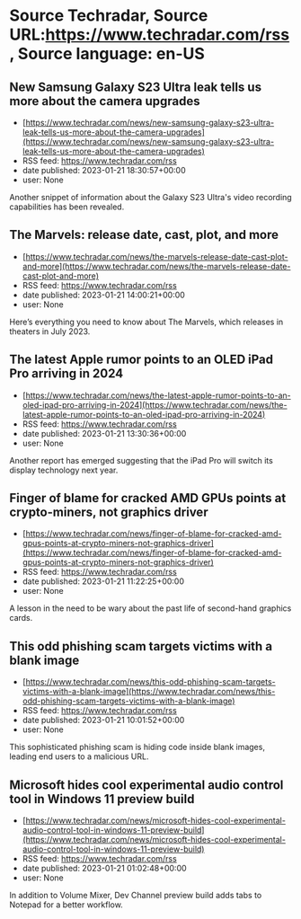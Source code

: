 # Source Techradar, Source URL:https://www.techradar.com/rss, Source language: en-US

## New Samsung Galaxy S23 Ultra leak tells us more about the camera upgrades
 - [https://www.techradar.com/news/new-samsung-galaxy-s23-ultra-leak-tells-us-more-about-the-camera-upgrades](https://www.techradar.com/news/new-samsung-galaxy-s23-ultra-leak-tells-us-more-about-the-camera-upgrades)
 - RSS feed: https://www.techradar.com/rss
 - date published: 2023-01-21 18:30:57+00:00
 - user: None

Another snippet of information about the Galaxy S23 Ultra's video recording capabilities has been revealed.

## The Marvels: release date, cast, plot, and more
 - [https://www.techradar.com/news/the-marvels-release-date-cast-plot-and-more](https://www.techradar.com/news/the-marvels-release-date-cast-plot-and-more)
 - RSS feed: https://www.techradar.com/rss
 - date published: 2023-01-21 14:00:21+00:00
 - user: None

Here’s everything you need to know about The Marvels, which releases in theaters in July 2023.

## The latest Apple rumor points to an OLED iPad Pro arriving in 2024
 - [https://www.techradar.com/news/the-latest-apple-rumor-points-to-an-oled-ipad-pro-arriving-in-2024](https://www.techradar.com/news/the-latest-apple-rumor-points-to-an-oled-ipad-pro-arriving-in-2024)
 - RSS feed: https://www.techradar.com/rss
 - date published: 2023-01-21 13:30:36+00:00
 - user: None

Another report has emerged suggesting that the iPad Pro will switch its display technology next year.

## Finger of blame for cracked AMD GPUs points at crypto-miners, not graphics driver
 - [https://www.techradar.com/news/finger-of-blame-for-cracked-amd-gpus-points-at-crypto-miners-not-graphics-driver](https://www.techradar.com/news/finger-of-blame-for-cracked-amd-gpus-points-at-crypto-miners-not-graphics-driver)
 - RSS feed: https://www.techradar.com/rss
 - date published: 2023-01-21 11:22:25+00:00
 - user: None

A lesson in the need to be wary about the past life of second-hand graphics cards.

## This odd phishing scam targets victims with a blank image
 - [https://www.techradar.com/news/this-odd-phishing-scam-targets-victims-with-a-blank-image](https://www.techradar.com/news/this-odd-phishing-scam-targets-victims-with-a-blank-image)
 - RSS feed: https://www.techradar.com/rss
 - date published: 2023-01-21 10:01:52+00:00
 - user: None

This sophisticated phishing scam is hiding code inside blank images, leading end users to a malicious URL.

## Microsoft hides cool experimental audio control tool in Windows 11 preview build
 - [https://www.techradar.com/news/microsoft-hides-cool-experimental-audio-control-tool-in-windows-11-preview-build](https://www.techradar.com/news/microsoft-hides-cool-experimental-audio-control-tool-in-windows-11-preview-build)
 - RSS feed: https://www.techradar.com/rss
 - date published: 2023-01-21 01:02:48+00:00
 - user: None

In addition to Volume Mixer, Dev Channel preview build adds tabs to Notepad for a better workflow.
